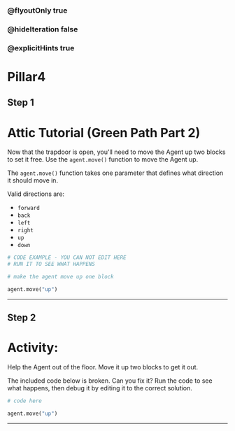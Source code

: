 ### @flyoutOnly true
### @hideIteration false
### @explicitHints true

# Pillar4

## Step 1
# Attic Tutorial (Green Path Part 2)

Now that the trapdoor is open, you'll need to move the Agent up two blocks to set it free. Use the `agent.move()` function to move the Agent up.

The `agent.move()` function takes one parameter that defines what direction it should move in.

Valid directions are: 
- `forward`
- `back`
- `left`
- `right`
- `up`
- `down`

```python
# CODE EXAMPLE - YOU CAN NOT EDIT HERE
# RUN IT TO SEE WHAT HAPPENS

# make the agent move up one block

agent.move("up")
```

---

## Step 2
# Activity:

Help the Agent out of the floor. Move it up two blocks to get it out.

The included code below is broken. Can you fix it? Run the code to see what happens, then debug it by editing it to the correct solution.

```python
# code here

agent.move("up")
```

---

